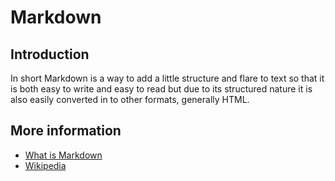 # Markdown

## Introduction

In short Markdown is a way to add a little structure and flare to text
so that it is both easy to write and easy to read but due to its
structured nature it is also easily converted in to other formats,
generally HTML. 

## More information

* [What is Markdown](http://whatismarkdown.com/)
* [Wikipedia](https://en.wikipedia.org/wiki/Markdown)
